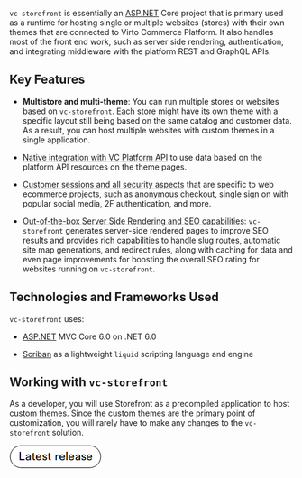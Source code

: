 ﻿`vc-storefront` is essentially an [ASP.NET](http://asp.net) Core project that is primary used as a runtime for hosting single or multiple websites (stores) with their own themes that are connected to Virto Commerce Platform. It also handles most of the front end work, such as server side rendering, authentication, and integrating middleware with the platform REST and GraphQL APIs.

## Key Features

- **Multistore and multi-theme**: You can run multiple stores or websites based on `vc-storefront`. Each store might have its own theme with a specific layout still being based on the same catalog and customer data. As a result, you can host multiple websites with custom themes <!---link to themes--> in a single application.
    
- [Native integration with VC Platform API](../getting-started/quickstart-on-windows.md) to use data based on the platform API resources on the theme pages.
    
- [Customer sessions and all security aspects](../../../../platform_docs/dev_docs/Fundamentals/Security/overview) that are specific to web ecommerce projects, such as anonymous checkout, single sign on with popular social media, 2F authentication, and more.
    
- [Out-of-the-box Server Side Rendering and SEO capabilities](../../../../platform_docs/user_docs/catalog/managing-categories): `vc-storefront` generates server-side rendered pages to improve SEO results and provides rich capabilities to handle slug routes, automatic site map generations, and redirect rules, along with caching for data and even page improvements for boosting the overall SEO rating for websites running on `vc-storefront`<!---link to SEO details-->.
    

## Technologies and Frameworks Used
`vc-storefront` uses:

- [ASP.NET](http://asp.net/) MVC Core 6.0 on .NET 6.0
    
- [Scriban](https://github.com/scriban/scriban) as a lightweight `liquid` scripting language and engine
    

## Working with `vc-storefront`

As a developer, you will use Storefront as a precompiled application to host custom themes. Since the custom themes are the primary point of customization, you will rarely have to make any changes to the `vc-storefront` solution.

[![Download latest release](../media/latest_release.png)](https://github.com/VirtoCommerce/vc-storefront/releases/latest)
